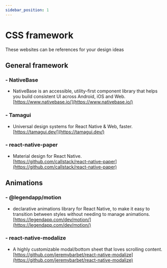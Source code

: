 ```yaml
---
sidebar_position: 1
---
```


# CSS framework

These websites can be references for your design ideas 

## General framework

### - NativeBase
- NativeBase is an accessible, utility-first component library that helps you build consistent UI across Android, iOS and Web.  
[https://www.nativebase.io/](https://www.nativebase.io/)

### - Tamagui
- Universal design systems for React Native & Web, faster.    
[https://tamagui.dev/](https://tamagui.dev/)  

### - react-native-paper
- Material design for React Native.  
[https://github.com/callstack/react-native-paper](https://github.com/callstack/react-native-paper)

## Animations
### - @legendapp/motion
- declarative animations library for React Native, to make it easy to transition between styles without needing to manage animations.    
[https://legendapp.com/dev/motion/](https://legendapp.com/dev/motion/)  

### - react-native-modalize
- A highly customizable modal/bottom sheet that loves scrolling content.   
[https://github.com/jeremybarbet/react-native-modalize](https://github.com/jeremybarbet/react-native-modalize)  
